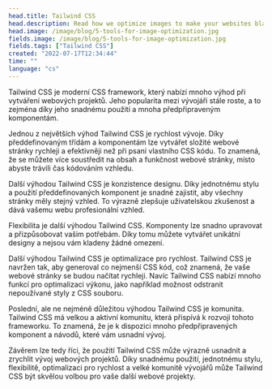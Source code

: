 ```yaml
---
head.title: Tailwind CSS
head.description: Read how we optimize images to make your websites blazingly fast.
head.image: /image/blog/5-tools-for-image-optimization.jpg
fields.image: /image/blog/5-tools-for-image-optimization.jpg
fields.tags: ["Tailwind CSS"]
created: "2022-07-17T12:34:44"
time: ""
language: "cs"
---
```


Tailwind CSS je moderní CSS framework, který nabízí mnoho výhod při vytváření webových projektů. Jeho popularita mezi vývojáři stále roste, a to zejména díky jeho snadnému použití a mnoha předpřipraveným komponentám.

Jednou z největších výhod Tailwind CSS je rychlost vývoje. Díky předdefinovaným třídám a komponentám lze vytvářet složité webové stránky rychleji a efektivněji než při psaní vlastního CSS kódu. To znamená, že se můžete více soustředit na obsah a funkčnost webové stránky, místo abyste trávili čas kódováním vzhledu.

Další výhodou Tailwind CSS je konzistence designu. Díky jednotnému stylu a použití předdefinovaných komponent je snadné zajistit, aby všechny stránky měly stejný vzhled. To výrazně zlepšuje uživatelskou zkušenost a dává vašemu webu profesionální vzhled.

Flexibilita je další výhodou Tailwind CSS. Komponenty lze snadno upravovat a přizpůsobovat vašim potřebám. Díky tomu můžete vytvářet unikátní designy a nejsou vám kladeny žádné omezení.

Další výhodou Tailwind CSS je optimalizace pro rychlost. Tailwind CSS je navržen tak, aby generoval co nejmenší CSS kód, což znamená, že vaše webové stránky se budou načítat rychleji. Navíc Tailwind CSS nabízí mnoho funkcí pro optimalizaci výkonu, jako například možnost odstranit nepoužívané styly z CSS souboru.

Poslední, ale ne nejméně důležitou výhodou Tailwind CSS je komunita. Tailwind CSS má velkou a aktivní komunitu, která přispívá k rozvoji tohoto frameworku. To znamená, že je k dispozici mnoho předpřipravených komponent a návodů, které vám usnadní vývoj.

Závěrem lze tedy říci, že použití Tailwind CSS může výrazně usnadnit a zrychlit vývoj webových projektů. Díky snadnému použití, jednotnému stylu, flexibilitě, optimalizaci pro rychlost a velké komunitě vývojářů může Tailwind CSS být skvělou volbou pro vaše další webové projekty.
